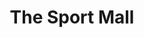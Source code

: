 ---
title: "The Sport Mall"
url: /bangalore/the-sport-mall-31st-main-rd-hosur-rd-4th-phase-bommasandra-industrial-area-sub-layout-j-p-nagar/
shop: Sport
---